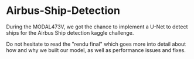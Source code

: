 # Airbus-Ship-Detection

During the MODAL473V, we got the chance to implement a U-Net to detect ships for the Airbus Ship detection kaggle challenge. 

Do not hesitate to read the "rendu final" which goes more into detail about how and why we built our model, as well as performance issues and fixes.
